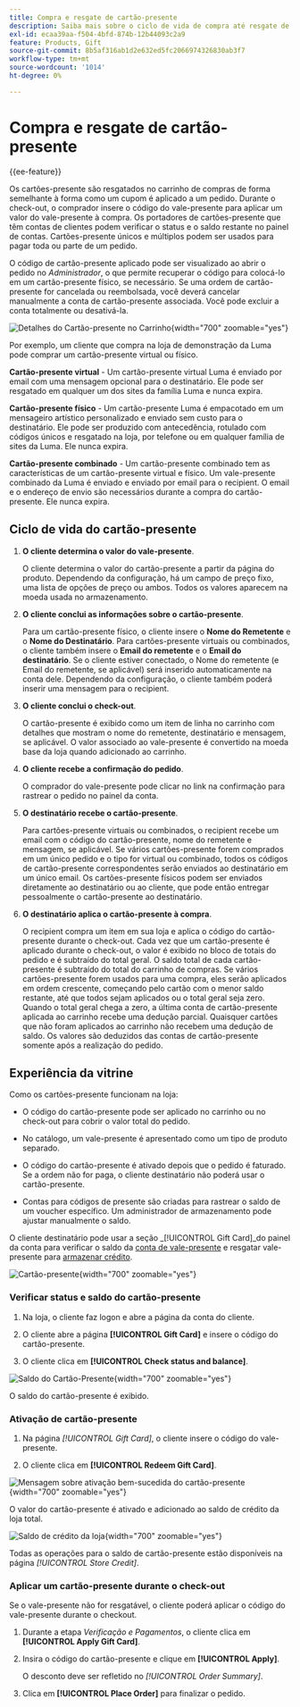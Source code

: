 ```yaml
---
title: Compra e resgate de cartão-presente
description: Saiba mais sobre o ciclo de vida de compra até resgate de vale-presente ao incluir vale-presente no catálogo da loja.
exl-id: ecaa39aa-f504-4bfd-874b-12b44093c2a9
feature: Products, Gift
source-git-commit: 8b5af316ab1d2e632ed5fc2066974326830ab3f7
workflow-type: tm+mt
source-wordcount: '1014'
ht-degree: 0%

---
```


# Compra e resgate de cartão-presente

{{ee-feature}}

Os cartões-presente são resgatados no carrinho de compras de forma semelhante à forma como um cupom é aplicado a um pedido. Durante o check-out, o comprador insere o código do vale-presente para aplicar um valor do vale-presente à compra. Os portadores de cartões-presente que têm contas de clientes podem verificar o status e o saldo restante no painel de contas. Cartões-presente únicos e múltiplos podem ser usados para pagar toda ou parte de um pedido.

O código de cartão-presente aplicado pode ser visualizado ao abrir o pedido no _Administrador_, o que permite recuperar o código para colocá-lo em um cartão-presente físico, se necessário. Se uma ordem de cartão-presente for cancelada ou reembolsada, você deverá cancelar manualmente a conta de cartão-presente associada. Você pode excluir a conta totalmente ou desativá-la.

![Detalhes do Cartão-presente no Carrinho](./assets/storefront-gift-card-order-customer-account.png){width="700" zoomable="yes"}

Por exemplo, um cliente que compra na loja de demonstração da Luma pode comprar um cartão-presente virtual ou físico.

**Cartão-presente virtual** - Um cartão-presente virtual Luma é enviado por email com uma mensagem opcional para o destinatário. Ele pode ser resgatado em qualquer um dos sites da família Luma e nunca expira.

**Cartão-presente físico** - Um cartão-presente Luma é empacotado em um mensageiro artístico personalizado e enviado sem custo para o destinatário. Ele pode ser produzido com antecedência, rotulado com códigos únicos e resgatado na loja, por telefone ou em qualquer família de sites da Luma. Ele nunca expira.

**Cartão-presente combinado** - Um cartão-presente combinado tem as características de um cartão-presente virtual e físico. Um vale-presente combinado da Luma é enviado e enviado por email para o recipient. O email e o endereço de envio são necessários durante a compra do cartão-presente. Ele nunca expira.

## Ciclo de vida do cartão-presente

1. **O cliente determina o valor do vale-presente**.

   O cliente determina o valor do cartão-presente a partir da página do produto. Dependendo da configuração, há um campo de preço fixo, uma lista de opções de preço ou ambos. Todos os valores aparecem na moeda usada no armazenamento.

1. **O cliente conclui as informações sobre o cartão-presente**.

   Para um cartão-presente físico, o cliente insere o **Nome do Remetente** e o **Nome do Destinatário**. Para cartões-presente virtuais ou combinados, o cliente também insere o **Email do remetente** e o **Email do destinatário**. Se o cliente estiver conectado, o Nome do remetente (e Email do remetente, se aplicável) será inserido automaticamente na conta dele. Dependendo da configuração, o cliente também poderá inserir uma mensagem para o recipient.

1. **O cliente conclui o check-out**.

   O cartão-presente é exibido como um item de linha no carrinho com detalhes que mostram o nome do remetente, destinatário e mensagem, se aplicável. O valor associado ao vale-presente é convertido na moeda base da loja quando adicionado ao carrinho.

1. **O cliente recebe a confirmação do pedido**.

   O comprador do vale-presente pode clicar no link na confirmação para rastrear o pedido no painel da conta.

1. **O destinatário recebe o cartão-presente**.

   Para cartões-presente virtuais ou combinados, o recipient recebe um email com o código do cartão-presente, nome do remetente e mensagem, se aplicável. Se vários cartões-presente forem comprados em um único pedido e o tipo for virtual ou combinado, todos os códigos de cartão-presente correspondentes serão enviados ao destinatário em um único email. Os cartões-presente físicos podem ser enviados diretamente ao destinatário ou ao cliente, que pode então entregar pessoalmente o cartão-presente ao destinatário.

1. **O destinatário aplica o cartão-presente à compra**.

   O recipient compra um item em sua loja e aplica o código do cartão-presente durante o check-out. Cada vez que um cartão-presente é aplicado durante o check-out, o valor é exibido no bloco de totais do pedido e é subtraído do total geral. O saldo total de cada cartão-presente é subtraído do total do carrinho de compras. Se vários cartões-presente forem usados para uma compra, eles serão aplicados em ordem crescente, começando pelo cartão com o menor saldo restante, até que todos sejam aplicados ou o total geral seja zero. Quando o total geral chega a zero, a última conta de cartão-presente aplicada ao carrinho recebe uma dedução parcial. Quaisquer cartões que não foram aplicados ao carrinho não recebem uma dedução de saldo. Os valores são deduzidos das contas de cartão-presente somente após a realização do pedido.

## Experiência da vitrine

Como os cartões-presente funcionam na loja:

- O código do cartão-presente pode ser aplicado no carrinho ou no check-out para cobrir o valor total do pedido.

- No catálogo, um vale-presente é apresentado como um tipo de produto separado.

- O código do cartão-presente é ativado depois que o pedido é faturado. Se a ordem não for paga, o cliente destinatário não poderá usar o cartão-presente.

- Contas para códigos de presente são criadas para rastrear o saldo de um voucher específico. Um administrador de armazenamento pode ajustar manualmente o saldo.

O cliente destinatário pode usar a seção _[!UICONTROL Gift Card]_do painel da conta para verificar o saldo da [conta de vale-presente](product-gift-card-accounts.md) e resgatar vale-presente para [armazenar crédito](../customers/store-credit-using.md).

![Cartão-presente](./assets/account-dashboard-gift-card.png){width="700" zoomable="yes"}

### Verificar status e saldo do cartão-presente

1. Na loja, o cliente faz logon e abre a página da conta do cliente.

1. O cliente abre a página **[!UICONTROL Gift Card]** e insere o código do cartão-presente.

1. O cliente clica em **[!UICONTROL Check status and balance]**.

![Saldo do Cartão-Presente](./assets/gift-balance.png){width="700" zoomable="yes"}

O saldo do cartão-presente é exibido.

### Ativação de cartão-presente

1. Na página _[!UICONTROL Gift Card]_, o cliente insere o código do vale-presente.

1. O cliente clica em **[!UICONTROL Redeem Gift Card]**.

![Mensagem sobre ativação bem-sucedida do cartão-presente](./assets/gift-redeemed-balance.png){width="700" zoomable="yes"}

O valor do cartão-presente é ativado e adicionado ao saldo de crédito da loja total.

![Saldo de crédito da loja](./assets/store-credit.png){width="700" zoomable="yes"}

Todas as operações para o saldo de cartão-presente estão disponíveis na página _[!UICONTROL Store Credit]_.

### Aplicar um cartão-presente durante o check-out

Se o vale-presente não for resgatável, o cliente poderá aplicar o código do vale-presente durante o checkout.

1. Durante a etapa _Verificação e Pagamentos_, o cliente clica em **[!UICONTROL Apply Gift Card]**.

1. Insira o código do cartão-presente e clique em **[!UICONTROL Apply]**.

   O desconto deve ser refletido no _[!UICONTROL Order Summary]_.

1. Clica em **[!UICONTROL Place Order]** para finalizar o pedido.

